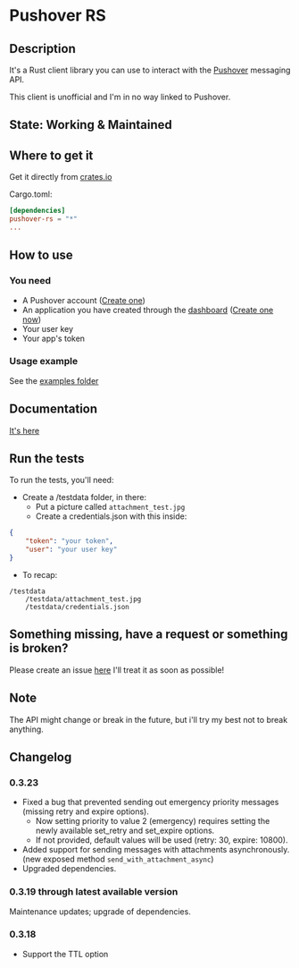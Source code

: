 # Pushover RS
## Description
It's a Rust client library you can use to interact with the [Pushover](https://www.pushover.net/) messaging API.

This client is unofficial and I'm in no way linked to Pushover.

## State: Working & Maintained

## Where to get it
Get it directly from [crates.io](https://crates.io/crates/pushover-rs)

Cargo.toml:
```Cargo.toml
[dependencies]
pushover-rs = "*"
...
```

## How to use
### You need
* A Pushover account ([Create one](https://pushover.net/signup))
* An application you have created through the [dashboard](https://www.pushover.net/) ([Create one now](https://pushover.net/apps/build))
* Your user key
* Your app's token

### Usage example
See the [examples folder](/examples)

## Documentation
[It's here](https://docs.rs/pushover-rs/latest/)

## Run the tests
To run the tests, you'll need:
- Create a /testdata folder, in there:
    - Put a picture called `attachment_test.jpg`
    - Create a credentials.json with this inside:
```json
{
    "token": "your token",
    "user": "your user key"
}
```
- To recap:
```
/testdata
    /testdata/attachment_test.jpg
    /testdata/credentials.json
```

## Something missing, have a request or something is broken?
Please create an issue [here](https://github.com/Emka877/pushover-rs/issues/new) I'll treat it as soon as possible!

## Note
The API might change or break in the future, but i'll try my best not to break anything.

## Changelog
### 0.3.23
- Fixed a bug that prevented sending out emergency priority messages (missing retry and expire options).
  - Now setting priority to value 2 (emergency) requires setting the newly available set_retry and set_expire options.
  - If not provided, default values will be used (retry: 30, expire: 10800).
- Added support for sending messages with attachments asynchronously. (new exposed method `send_with_attachment_async`)
- Upgraded dependencies.

### 0.3.19 through latest available version
Maintenance updates; upgrade of dependencies.

### 0.3.18
- Support the TTL option
